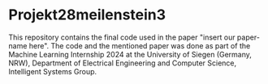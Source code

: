 # Projekt28meilenstein3
This repository contains the final code used in the paper "insert our paper-name here". The code and the mentioned paper was done as part of the Machine Learning Internship 2024 at the University of Siegen (Germany, NRW), Department of Electrical Engineering and Computer Science, Intelligent Systems Group.
